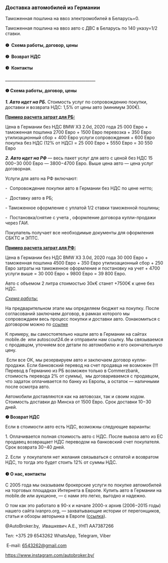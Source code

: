 <h3 dir="auto" tabindex="-1">Доставка автомобилей из Германии</h3>
<p>&zwnj;&zwnj;&zwnj;Таможенная пошлина на ввоз электромобилей в Беларусь=0.&zwnj;</p>
Таможенная пошлина на ввоз авто с ДВС в Беларусь по 140 указу=1/2 ставки.
<h4 id="❶&nbsp;-схема-работы-договор-цены">❶&nbsp; Схема работы, договор, цены</h4>
<p><strong>❷&nbsp; Возврат НДС</strong></p>
<h4>❸&nbsp; Контакты</h4>
<p>_____________________________________________</p>
<h4>❶&zwnj; Схема работы, договор, цены</h4>
<p><em><strong>1. Авто идет на РБ.</strong></em>&nbsp;Стоимость услуг по сопровождению покупки, доставки и возврата НДС: 1,5% от цены авто (минимум 300&euro;).</p>
<p><strong><span style="text-decoration: underline;">Пример расчета затрат для РБ:</span></strong></p>
<p>Цена в Германии без НДС BMW X3 2.0d, 2020 года 25 000 Евро + таможенная пошлина 2700 Евро + 1500 Евро перевозка + 350 Евро утилизационный сбор + 400 Евро услуги сопровождения + 600 Евро покупка без НДС (12% от НДС) = 25 000 Евро + 5550 Евро = 30 550 Евро</p>
<p><em><strong>2. Авто идет на РФ</strong></em> &mdash; весь пакет услуг для авто с ценой без НДС 15 000&minus;30 000 Евро &mdash; 3800&minus;4700 Евро. Выше цена авто &mdash; цена услуг договорная.</p>
<p>Услуги для авто на РФ включают:</p>
<p>-&nbsp; Сопровождение покупки авто в Германии без НДС по цене нетто;&nbsp;</p>
<p>-&nbsp; Доставку авто в РБ;</p>
<p>&zwnj;- Таможенное оформление с уплатой 1/2 ставки таможенной пошлины;</p>
<p>-&nbsp; Постановка/снятие с учета , оформление договора купли-продажи через ГАИ.</p>
<p>&zwnj;Покупатель получает все необходимые документы для оформления СБКТС и ЭПТС.</p>
<p><span style="text-decoration: underline;"><strong>Пример расчета затрат для РФ:</strong></span></p>
<p>Цена в Германии без НДС BMW X3 3.0d, 2020 года 30 000 Евро + таможенная пошлина 4500 Евро + 350 Евро утилизационный сбор + 250 Евро затраты на таможенное оформление и постановку на учет + 4700&nbsp; услуги выше = 30 000 Евро + 9800 Евро = 39 800 Евро.&zwnj;</p>
<p>Авто с объемом 2 литра стоимостью 30к&euro; станет +7500&euro; к цене без НДС.</p>
<p>&zwnj;<span style="text-decoration: underline;"><em>Схема работы:</em></span></p>
<p>На предварительном этапе мы определяем бюджет на покупку. После согласований заключаем договор, в рамках которого мы сопровождаем весь процесс покупки и доставки авто. Ознакомиться с договором можно по <a href="https://drive.google.com/file/d/1z5bEnMOZe8xkKtFl90DQJYGty0rIcrJ7/view?usp=share_link">ссылке</a></p>
<p>К примеру, вы самостоятельно нашли авто в Германии на сайтах mobile.de&nbsp; или autoscout24.de и отправили нам ссылку. Мы связываемся с продавцом, уточняем все детали по автомобилю и его окончательную цену.&zwnj;</p>
<p>&nbsp;&zwnj;Если все ОК, мы резервируем авто и заключаем договор купли-продажи. Если банковский перевод на счет продавца не возможен (!!! Перевод в Германию из РБ возможен только в Commerzbank, стоимость перевода 2% от суммы),&nbsp; мы договариваемся с продавцом, что задаток оплачивается по банку из Европы, а остаток &mdash; наличными после осмотра авто.&zwnj;</p>
<p>&zwnj;Автомобили доставляются как на автовозах, так и своим ходом. Стоимость доставки до Минска от 1500 Евро. Срок доставки 10&minus;30 дней.&zwnj;</p>
<p><strong>❷ Возврат НДС &zwnj;</strong></p>
<p>Если в стоимости авто есть НДС, возможны следующие варианты:&zwnj;</p>
<p>1. Оплачивается полная стоимость авто с НДС. После вывоза авто из ЕС продавец возвращает НДС переводом на банковский счет покупателя. Срок возврата 30&minus;40 дней.&zwnj;</p>
<p>&zwnj;2. Если&nbsp; у покупателя нет желания связываться с оплатой и возвратом НДС, то тогда это будет стоить 12% от суммы НДС.</p>
<h4><strong>❸ О нас, контакты&zwnj;</strong></h4>
<p>С 2005 года мы оказываем брокерские услуги по покупке автомобилей на торговых площадках Интернета в Европе. Купить авто в Германии на mobile.de или аукционе, &mdash; с нами это легко, выгодно и надежно. &zwnj;&zwnj;</p>
<p>&zwnj;О том как это работало в 90-х и начале 2000-х архив (2006&minus;2015 годы) нашего сайта ivanpro.org, &mdash; захватывающие истории от перегонщиков, статьи и обзоры авторынка в Европе (<a href="http://web.archive.org/web/20120326140401/http:/www.ivanpro.org/">ссылка</a>). </p>
<p>@AutoBroker.by,&nbsp; Ивашкевич А.Е., УНП AA7387266</p>
<p>Тел: +375 29 6543262&nbsp;WhatsApp, Telegram, Viber</p>
<p>&nbsp;E-mail: <a href="mailto:6543262@gmail.com">6543262@gmail.com</a></p>
<p><a href="https://www.instagram.com/autobroker.by/">https://www.instagram.com/autobroker.by/</a> &nbsp;</p>
<p>&nbsp;</p>
